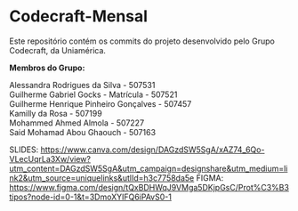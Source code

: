 # Codecraft-Mensal
Este repositório contém os commits do projeto desenvolvido pelo Grupo Codecraft, da Uniamérica.

**Membros do Grupo:** <br>

Alessandra Rodrigues da Silva - 507531 <br>
Guilherme Gabriel Gocks - Matrícula - 507521 <br>
Guilherme Henrique Pinheiro Gonçalves - 507457 <br>
Kamilly da Rosa - 507199 <br>
Mohammed Ahmed Almola - 507227 <br>
Said Mohamad Abou Ghaouch - 507163

SLIDES:
https://www.canva.com/design/DAGzdSW5SgA/xAZ74_6Qo-VLecUqrLa3Xw/view?utm_content=DAGzdSW5SgA&utm_campaign=designshare&utm_medium=link2&utm_source=uniquelinks&utlId=h3c7758da5e
FIGMA:
https://www.figma.com/design/tQxBDHWqJ9VMga5DKjpGsC/Prot%C3%B3tipos?node-id=0-1&t=3DmoXYIFQ6iPAvS0-1
